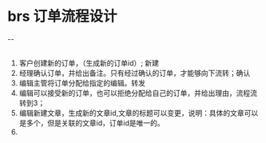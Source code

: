 # brs 订单流程设计

--
## 
1. 客户创建新的订单，（生成新的订单id）; 新建
2. 经理确认订单，并给出备注。只有经过确认的订单，才能够向下流转；确认
3. 编辑主管将订单分配给指定的编辑。转发
4. 编辑可以接受新的订单，也可以拒绝分配给自己的订单，并给出理由，流程流转到3；
5. 编辑新建文章，生成新的文章id,文章的标题可以变更，说明：具体的文章可以是多个，但是关联的文章id，订单id是唯一的。
6. 
